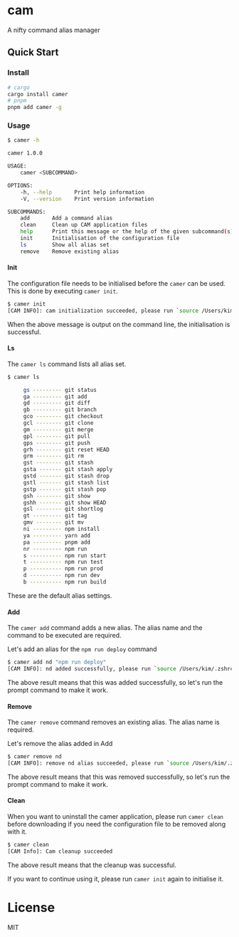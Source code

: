 # cam

A nifty command alias manager

## Quick Start


### Install

```bash
# cargo
cargo install camer
# pnpm
pnpm add camer -g
```

### Usage

```bash
$ camer -h
```

```bash
camer 1.0.0

USAGE:
    camer <SUBCOMMAND>

OPTIONS:
    -h, --help       Print help information
    -V, --version    Print version information

SUBCOMMANDS:
    add       Add a command alias
    clean     Clean up CAM application files
    help      Print this message or the help of the given subcommand(s)
    init      Initialisation of the configuration file
    ls        Show all alias set
    remove    Remove existing alias
```

#### Init
The configuration file needs to be initialised before the `camer` can be used. This is done by executing `camer init`.

```bash
$ camer init
[CAM INFO]: cam initialization succeeded, please run `source /Users/kim/.zshrc`
```
When the above message is output on the command line, the initialisation is successful.

#### Ls
The `camer ls` command lists all alias set.

```bash
$ camer ls
```
```bash
     gs --------- git status
     ga --------- git add
     gd --------- git diff
     gb --------- git branch
     gco -------- git checkout
     gcl -------- git clone
     gm --------- git merge
     gpl -------- git pull
     gps -------- git push
     grh -------- git reset HEAD
     grm -------- git rm
     gst -------- git stash
     gsta ------- git stash apply
     gstd ------- git stash drop
     gstl ------- git stash list
     gstp ------- git stash pop
     gsh -------- git show
     gshh ------- git show HEAD
     gsl -------- git shortlog
     gt --------- git tag
     gmv -------- git mv
     ni --------- npm install
     ya --------- yarn add
     pa --------- pnpm add
     nr --------- npm run
     s ---------- npm run start
     t ---------- npm run test
     p ---------- npm run prod
     d ---------- npm run dev
     b ---------- npm run build
```
These are the default alias settings.

#### Add
The `camer add` command adds a new alias. The alias name and the command to be executed are required.

Let's add an alias for the `npm run deploy` command
```bash
$ camer add nd "npm run deploy"
[CAM INFO]: nd added successfully, please run `source /Users/kim/.zshrc`
```
The above result means that this was added successfully, so let's run the prompt command to make it work.

#### Remove
The `camer remove` command removes an existing alias. The alias name is required.

Let's remove the alias added in Add
```bash
$ camer remove nd
[CAM INFO]: remove nd alias succeeded, please run `source /Users/kim/.zshrc`
```
The above result means that this was removed successfully, so let's run the prompt command to make it work.

#### Clean
When you want to uninstall the camer application, please run `camer clean` before downloading if you need the configuration file to be removed along with it.

```bash
$ camer clean
[CAM Info]: Cam cleanup succeeded
```
The above result means that the cleanup was successful.

If you want to continue using it, please run `camer init` again to initialise it.
# License
MIT
